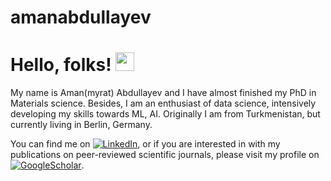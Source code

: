 # amanabdullayev

# Hello, folks! <img src="https://github.com/amanabdulla296/amanabdullayev/blob/3d5e9aa6f66926e1e6b9d67971331952f9bca67b/arrwrhhthqx.gif" width="30px">

My name is Aman(myrat) Abdullayev and I have almost finished my PhD in Materials science. Besides, I am an enthusiast of data science, intensively developing my skills towards ML, AI. Originally I am from Turkmenistan, but currently living in Berlin, Germany.

<!-- Actual text -->

You can find me on [![LinkedIn][1.2]][1], or if you are interested in with my publications on peer-reviewed scientific journals, please visit my profile on [![GoogleScholar][2.2]][2].

<!-- Icons -->

[1.2]: https://github.com/amanabdulla296/amanabdullayev/blob/4551dbaf8519259c0ec41c706293c257b5d435aa/download%20(1).png (LinkedIn icon)
[2.2]: https://github.com/amanabdulla296/amanabdullayev/blob/4551dbaf8519259c0ec41c706293c257b5d435aa/download.png (GoogleScholar icon)

<!-- Links to your social media accounts -->

[1]: https://www.linkedin.com/in/amanmyrat-abdullayew-94758b14/
[2]: https://scholar.google.com/citations?user=22M2i14AAAAJ&hl=en

